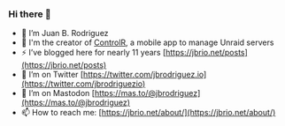 ### Hi there 👋

- 🔭 I’m Juan B. Rodriguez
- 🌱 I'm the creator of [ControlR](https://www.apertoire.com/), a mobile app to manage Unraid servers
- ⚡  I’ve blogged here for nearly 11 years [https://jbrio.net/posts](https://jbrio.net/posts)
- 👯 I’m on Twitter [https://twitter.com/jbrodriguez.io](https://twitter.com/jbrodriguezio)
- 🤔 I’m on Mastodon [https://mas.to/@jbrodriguez](https://mas.to/@jbrodriguez)
- 📫 How to reach me: [https://jbrio.net/about/](https://jbrio.net/about/)
